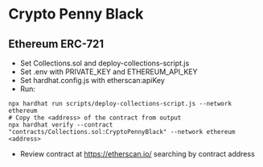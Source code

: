 # Crypto Penny Black
## Ethereum ERC-721 
- Set Collections.sol and deploy-collections-script.js
- Set .env with PRIVATE_KEY and ETHEREUM_API_KEY
- Set hardhat.config.js with etherscan:apiKey
- Run:
```shell
npx hardhat run scripts/deploy-collections-script.js --network ethereum
# Copy the <address> of the contract from output
npx hardhat verify --contract "contracts/Collections.sol:CryptoPennyBlack" --network ethereum <address>
```
- Review contract at https://etherscan.io/ searching by contract address
